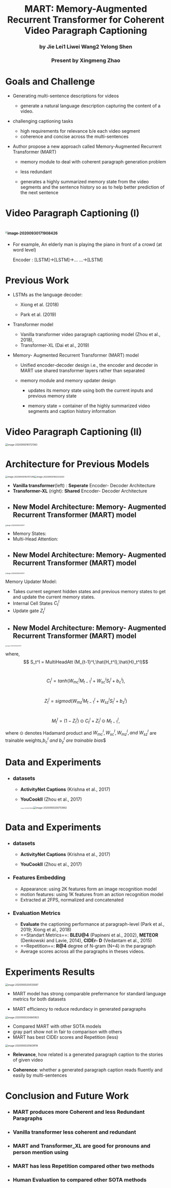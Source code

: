 <!-- https://arxiv.org/abs/2005.05402 -->

# <center>MART: Memory-Augmented Recurrent Transformer for Coherent Video Paragraph Captioning </center>







### <center>by Jie Lei1 Liwei Wang2 Yelong Shen</center>

### <center>Present by Xingmeng Zhao</center>







<!-- break page-->

<div style="page-break-after: always; break-after: page;"></div>

# Goals and Challenge





- Generating multi-sentence descriptions for videos 

  - generate a natural language description capturing the content of a video.

- challenging captioning tasks 

  - high requirements for relevance b/e each video segment 
  - coherence and concise across the multi-sentences

- Author propose a new approach called Memory-Augmented Recurrent Transformer (MART)

  - memory module to deal with coherent paragraph generation problem

  - less redundant

  - generates a highly summarized memory state from the video segments and the sentence history so as to help better prediction of the next sentence
  
    

<!-- break page-->

<div style="page-break-after: always; break-after: page;"></div>

# Video Paragraph Captioning (I)

# <img src="${image}.assets/image-20200930171908426.png" alt="image-20200930171908426" style="zoom:40%;" />

- For example, An elderly man is playing the piano in front of a crowd (at word level)

   Encoder : [LSTM]->[LSTM]->... ...->[LSTM]

   


# Previous Work

<!--that generates a new sentence conditioned on previously generated sentences by passing the LSTM hidden states throughout the entire decoding process.-->

<!--with a transformer captioning module decoding natural language sentences from encoded video segment representations-->

- LSTMs as the language decoder: 

  - Xiong et al. (2018)

  - Park et al. (2019) 

- Transformer model

  - Vanilla transformer video paragraph captioning model  (Zhou et al., 2018), 
  - Transformer-XL (Dai et al., 2019)

- Memory- Augmented Recurrent Transformer (MART) model
  - Unified encoder-decoder design i.e., the encoder and decoder in MART use shared transformer layers rather than separated 
  - memory module and memory updater design
    
    - updates its memory state using both the current inputs and previous memory state
    
    - memory state = container of the highly summarized video segments and caption history information
    
      <!--therefore, when generating a new sentence, MART is aware of the previous contextual information and can generate paragraph captions with **higher coherence and lower repetition.**-->
  
  <!-- break page-->
  
  <div style="page-break-after: always; break-after: page;"></div>
  

# Video Paragraph Captioning (II)

<img src="${image}.assets/image-20200930181721363.png" alt="image-20200930181721363" style="zoom:50%;" />

<!-- break page-->

<div style="page-break-after: always; break-after: page;"></div>

# Architecture for Previous Models



<img src="${image}.assets/image-20200930183157290.png" alt="image-20200930183157290" style="zoom:45%;" /><img src="${image}.assets/image-20200930183233203.png" alt="image-20200930183233203" style="zoom:45%;" />

- **Vanilla transformer**(left) : **Seperate** Encoder- Decoder Architecture
- **Transformer-XL** (right): **Shared** Encoder- Decoder Architecture

<!-- break page-->

<div style="page-break-after: always; break-after: page;"></div>

- ## New Model Architecture: Memory- Augmented Recurrent Transformer (MART) model



<img src="${image}.assets/image-20200930164241971.png" alt="image-20200930164241971" style="zoom:30%;" />

- Memory States: 
- Multi-Head Attention:

<!-- break page-->

<div style="page-break-after: always; break-after: page;"></div>

- ## New Model Architecture: Memory- Augmented Recurrent Transformer (MART) model



<img src="${image}.assets/image-20200930164241971.png" alt="image-20200930164241971" style="zoom:30%;" />

Memory Updater Model: 

- Takes current segment hidden states and previous memory states to get and update the current memory states.
- Internal Cell States $C_t^l$
- Update gate $Z_t^l$

<!-- break page-->

<div style="page-break-after: always; break-after: page;"></div>

- ## New Model Architecture: Memory- Augmented Recurrent Transformer (MART) model

<img src="${image}.assets/image-20200930164241971.png" alt="image-20200930164241971" style="zoom:25%;" />

where, $$ S_t^l = MultiHeadAtt (M_{t-1}^l,\hat{H_t^l},\hat{H}_t^l)$$

​			$$C_t^l = tanh (W_{mc}^l M_{t-1}^l + W_{sc}^l S_t^l + b_c^l),$$

​			$$Z_t^l = sigmod (W_{mz}^l M_{t-1}^l + W_{sz}^lS_t^l + b_z^l)$$

​			$$M_t^l = (1-Z_t^l) ⊙ C_t^l + Z_t^l ⊙ M_{t-1}^l,$$

where $⊙$ denotes Hadamard product and $W_{mc}^l,W_{sc}^l, W_{mz}^l,and \ W_{sz}^l$ are trainable weights,$b_c^l \ and\ b_z^l \ are\ trainable \ bias$$

<!-- break page-->

<div style="page-break-after: always; break-after: page;"></div>

# Data and Experiments

- ###  datasets

  - **ActivityNet Captions** (Krishna et al., 2017) 

  - **YouCookII** (Zhou et al., 2017)

    <img src="${image}.assets/image-20200930171908426.png" alt="image-20200930171908426" style="zoom:20%;" /><img src="${image}.assets/image-20200930200753882.png" alt="image-20200930200753882" style="zoom:50%;" />

    <!--Each video has a single reference paragraph. Both datasets come with temporal event segments annotated with human written natural language sentences. On average, there are 3.65 event segments for each video in ActivityNet Captions, 7.7 segments for each video in YouCookII.-->
    
    

<!-- break page-->

<div style="page-break-after: always; break-after: page;"></div>

# Data and Experiments

- ###  datasets

  - **ActivityNet Captions** (Krishna et al., 2017) 

  - **YouCookII** (Zhou et al., 2017)

- ### Features Embedding

  - Appearance: using 2K features form an image recognition model
  - motion features: using 1K features from an action recognition model
  - Extracted at 2FPS, normalized and concatenated <!--as inputs-->

- ### Evaluation Metrics

  - **Evaluate** the captioning performance at paragraph-level (Park et al., 2019; Xiong et al., 2018)
  - ==Standart Metrics==: **BLEU@4** (Papineni et al., 2002), **METEOR** (Denkowski and Lavie, 2014), **CIDEr- D** (Vedantam et al., 2015)
  - ==Repetition==: **R@4** degree of N-gram (N=4) in the paragraph
  - Average scores across all the paragraphs in theses videos.  

<!-- break page-->

<div style="page-break-after: always; break-after: page;"></div>

# Experiments Results

<img src="${image}.assets/image-20200930204120087.png" alt="image-20200930204120087" style="zoom:50%;" />

<!--Mart significant better than other three-->

- MART model has strong comparable prefermance for standard language metrics for both datasets

- MART efficiency to reduce redundacy in generated paragraphs

  

  <!-- break page-->

  <div style="page-break-after: always; break-after: page;"></div>


<img src="${image}.assets/image-20200930204845923.png" alt="image-20200930204845923" style="zoom:50%;" />

- Compared MART with other SOTA models 
- gray part show not in fair to comparison with others <!--from this table -->
- MART has best CIDEr scores and Repetition (less)



<!-- break page-->

<div style="page-break-after: always; break-after: page;"></div>

<img src="${image}.assets/image-20200930205639118.png" alt="image-20200930205639118" style="zoom:50%;" />

- **Relevance**, how related is a generated paragraph caption to the stories of given video

- **Coherence**: whether a generated paragraph caption reads fluently and easily by multi-sentences

  

<!-- break page-->

<div style="page-break-after: always; break-after: page;"></div>

# Conclusion and Future Work



- ### MART produces more Coherent and less Redundant Paragraphs

- ### Vanilla transformer less coherent and redundant

- ### MART and Transformer_XL are good for pronouns and person mention using 

- ### MART has less Repetition compared other two methods

- ### Human Evaluation to compared other SOTA methods

  



